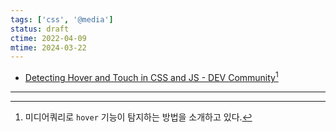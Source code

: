 ```yaml
---
tags: ['css', '@media']
status: draft
ctime: 2022-04-09
mtime: 2024-03-22
---
```


- [Detecting Hover and Touch in CSS and JS - DEV Community](https://dev.to/niorad/detecting-hover-and-touch-in-css-and-js-4e42)[^1]

---

[^1]: 미디어쿼리로 `hover` 기능이 탐지하는 방법을 소개하고 있다.